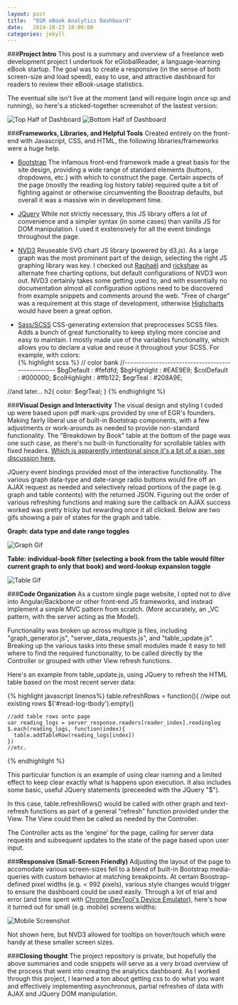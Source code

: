 ```yaml
---
layout: post
title:  "EGR eBook Analytics Dashboard"
date:   2014-10-23 18:00:00
categories: jekyll 
---
```

###**Project Intro**
This post is a summary and overview of a freelance web development project I undertook for eGlobalReader, a language-learning eBook startup.  The goal was to create a responsive (in the sense of both screen-size and load speed), easy to use, and attractive dashboard for readers to review their eBook-usage statistics.

The eventual site isn't live at the moment (and will require login once up and running), so here's a sticked-together screenshot of the lastest version:

![Top Half of Dashboard](/blog/assets/posts/EGR-analytics-top-half.jpg)
![Bottom Half of Dashboard](/blog/assets/posts/EGR-analytics-bottom-half.jpg)

###**Frameworks, Libraries, and Helpful Tools**
Created entirely on the front-end with Javascript, CSS, and HTML, the following libraries/frameworks were a huge help.

* [Bootstrap](http://getbootstrap.com/) The infamous front-end framework made a great basis for the site design, providing a wide range of standard elements (buttons, dropdowns, etc.) with which to construct the page. Certain aspects of the page (mostly the reading log history table) required quite a bit of fighting against or otherwise circumventing the Boostrap defaults, but overall it was a massive win in development time.


* [JQuery](http://jquery.com/) While not strictly necessary, this JS library offers a lot of convenience and a simpler syntax (in some cases) than vanilla JS for DOM manipulation.  I used it exstensively for all the event bindings throughout the page.


* [NVD3](http://nvd3.org/) Reuseable SVG chart JS library (powered by d3.js).  As a large graph was the most prominent part of the design, selecting the right JS graphing library was key.  I checked out [Raphaël](http://raphaeljs.com/) and [rickshaw](http://code.shutterstock.com/rickshaw/) as alternate free charting options, but default configurations of NVD3 won out.  NVD3 certainly takes some getting used to, and with essentially no documentation almost all configuration options need to be discovered from example snippets and comments around the web.  "Free of charge" was a requirement at this stage of development, otherwise [Highcharts](http://www.highcharts.com/) would have been a great option.

* [Sass/SCSS](http://sass-lang.com/) CSS-generating extension that preprocesses SCSS files.  Adds a bunch of great functionality to keep styling more concise and easy to maintain.  I mostly made use of the variables functionality, which allows you to declare a value and reuse it throughout your SCSS.  For example, with colors:  
{% highlight scss %}
// color bank
//--------------------------------------------------
  $bgDefault      : #fefdfd;
  $bgHighlight    : #EAE9E9;
  $colDefault     : #000000;
  $colHighlight   : #ffb122;
  $egrTeal        : #208A9E;
  
//and later...
h2{
color: $egrTeal;
}
{% endhighlight %}


###**Visual Design and Interactivity**
The visual design and styling I coded up were based upon pdf mark-ups provided by one of EGR's founders.  Making fairly liberal use of built-in Bootstrap components, with a few adjustments or work-arounds as needed to provide non-standard functionality.  The "Breakdown by Book" table at the bottom of the page was one such case, as there's no built-in functionality for scrollable tables with fixed headers.  [Which is apparently intentional since it's a bit of a pian, see discussion here.](https://github.com/twbs/bootstrap/issues/12780)

JQuery event bindings provided most of the interactive functionality.  The various graph data-type and date-range radio buttons would fire off an AJAX request as needed and selectively reload portions of the page (e.g. graph and table contents) with the returned JSON.  Figuring out the order of various refreshing functions and making sure the callback on AJAX success worked was pretty tricky but rewarding once it all clicked.  Below are two gifs showing a pair of states for the graph and table.

**Graph: data type and date range toggles**

![Graph Gif](/blog/assets/posts/EGR-analytics-top-half.gif)

**Table: individual-book filter (selecting a book from the table would filter current graph to only that book) and word-lookup expansion toggle**

![Table Gif](/blog/assets/posts/EGR-analytics-bottom-half.gif)

###**Code Organization**
As a custom single page website, I opted not to dive into Angular/Backbone or other front-end JS frameworks, and instead implement a simple MVC  pattern from scratch. (More accurately, an _VC pattern, with the server acting as the Model). 

Functionality was broken up across multiple js files, including "graph_generator.js", "server_data_requests.js", and "table_update.js".  Breaking up the various tasks into these small modules made it easy to tell where to find the required functionality, to be called directly by the Controller or grouped with other View refresh functions.

Here's an example from table_update.js, using JQuery to refresh the HTML table based on the most recent server data:

{% highlight javascript linenos%}
table.refreshRows = function(){
    //wipe out existing rows
    $('#read-log-tbody').empty()
    
    //add table rows onto page
    var reading_logs = server_response.readers[reader_index].readinglog
    $.each(reading_logs, function(index){
      table.addTableRow(reading_logs[index])
    })
    //etc.
{% endhighlight %}

This particular function is an example of using clear naming and a limited effect to keep clear exactly what is happens upon execution.  It also includes some basic, useful JQuery statements (preceeded with the JQuery "$").

In this case, table.refreshRows() would be called with other graph and text-refresh functions as part of a general "refresh" function provided under the View.  The View could then be called as needed by the Controller.  

The Controller acts as the 'engine' for the page, calling for server data requests and subsequent updates to the state of the page based upon user input.

###**Responsive (Small-Screen Friendly)**
Adjusting the layout of the page to accomodate various screen-sizes fell to a blend of built-in Bootstrap media-queries with custom behavior at matching breakpoints.  At certain Boostrap-defined pixel widths (e.g. < 992 pixels), various style changes would trigger to ensure the dashboard could be used easily.  Through a lot of trial and error (and time spent with [Chrome DevTool's Device Emulator](https://developer.chrome.com/devtools/docs/device-mode)), here's how it turned out for small (e.g. mobile) screens widths:

![Mobile Screenshot](/blog/assets/posts/EGR-analytics-small-screen.png)

Not shown here, but NVD3 allowed for tooltips on hover/touch which were handy at these smaller screen sizes.

###**Closing thought**
The project repository is private, but hopefully the above summaries and code snippets will serve as a very broad overview of the process that went into creating the analytics dashboard.  As I worked through this project, I learned a ton about getting css to do what you want and effectively implementing asynchronous, partial refreshes of data with AJAX and JQuery DOM manipulation.





